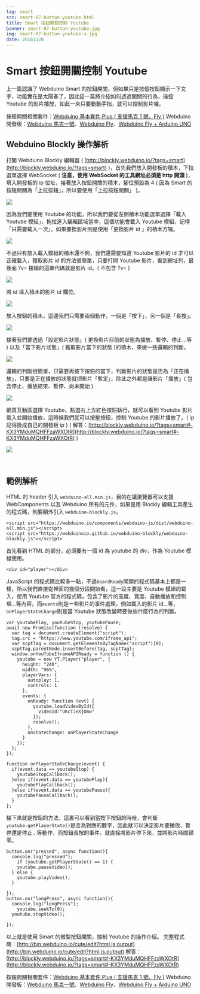```yaml
---
tag: smart
src: smart-07-button-youtube.html
title: Smart 按鈕開關控制 Youtube 
banner: smart-07-button-youtube.jpg
img: smart-07-button-youtube-s.jpg
date: 20161120
---
```


<!-- @@master  = ../../_layout.html-->

<!-- @@block  =  meta-->

<title>Smart 按鈕開關控制 Youtube :::: Webduino = Web × Arduino</title>

<meta name="description" content="上一篇認識了 Webduino Smart 的按鈕開關，但如果只是按個按鈕顯示一下文字，功能實在是太陽春了，因此這一篇將介紹如何透過開關的行為，操控 Youtube 的影片播放，如此一來只要動動手指，就可以控制影片囉。">

<meta itemprop="description" content="上一篇認識了 Webduino Smart 的按鈕開關，但如果只是按個按鈕顯示一下文字，功能實在是太陽春了，因此這一篇將介紹如何透過開關的行為，操控 Youtube 的影片播放，如此一來只要動動手指，就可以控制影片囉。">

<meta property="og:description" content="上一篇認識了 Webduino Smart 的按鈕開關，但如果只是按個按鈕顯示一下文字，功能實在是太陽春了，因此這一篇將介紹如何透過開關的行為，操控 Youtube 的影片播放，如此一來只要動動手指，就可以控制影片囉。">

<meta property="og:title" content="Smart 按鈕開關控制 Youtube" >

<meta property="og:url" content="https://webduino.io/tutorials/smart-07-button-youtube.html">

<meta property="og:image" content="https://webduino.io/img/tutorials/smart-07-button-youtube-s.jpg">

<meta itemprop="image" content="https://webduino.io/img/tutorials/smart-07-button-youtube-s.jpg">

<include src="../_include-tutorials.html"></include>

<!-- @@close-->

<!-- @@block  =  preAndNext-->

<include src="../_include-tutorials-content.html"></include>

<!-- @@close-->



<!-- @@block  =  tutorials-->
# Smart 按鈕開關控制 Youtube

上一篇認識了 Webduino Smart 的按鈕開關，但如果只是按個按鈕顯示一下文字，功能實在是太陽春了，因此這一篇將介紹如何透過開關的行為，操控 Youtube 的影片播放，如此一來只要動動手指，就可以控制影片囉。

<div class="buy-this">
	<span>按鈕開關相關套件：<a href="https://webduino.io/buy/webduino-package-plus.html" target="_blank">Webduino 基本套件 Plus ( 支援馬克 1 號、Fly )</a></span>
	<span>Webduino 開發板：<a href="https://webduino.io/buy/component-webduino-v1.html" target="_blank">Webduino 馬克一號</a>、<a href="https://webduino.io/buy/component-webduino-fly.html" target="_blank">Webduino Fly</a>、<a href="https://webduino.io/buy/component-webduino-uno-fly.html" target="_blank">Webduino Fly + Arduino UNO</a></span>
</div>

## Webduino Blockly 操作解析

打開 Webduino Blockly 編輯器 ( [http://blockly.webduino.io/?tags=smart](http://blockly.webduino.io/?tags=smart) )，首先我們放入開發板的積木，下拉選單選擇 WebSocket ( **注意，使用 WebSocket 的工具網址必須是 http 開頭** )，填入開發板的 ip 位址，接著放入按鈕開關的積木，腳位預設為 4 ( 因為 Smart 的按鈕開關為「上拉按鈕」，所以要使用「上拉按鈕開關」 )。  

![](../img/tutorials/smart-07-02.jpg)

因為我們要使用 Youtube 的功能，所以我們要從左側積木功能選單選擇「載入 Youtube 模組」，拖拉進入編輯區域當中，這個功能會載入 Youtube 模組，記得「只需要載入一次」，如果要換影片則是使用「更換影片 id 」的積木方塊。   

![](../img/tutorials/smart-07-03.jpg)

不過只有放入載入模組的積木還不夠，我們還需要知道 Youtube 影片的 id 才可以正確載入，獲取影片 id 的方法很簡單，只要打開 Youtube 影片，看到網址列，最後面 ?v= 接續的這串代碼就是影片 id。( 不包含 ?v= )

![](../img/tutorials/smart-07-04.jpg) 

將 id 填入積木的影片 id 欄位。

![](../img/tutorials/smart-07-05.jpg)

放入按鈕的積木，這邊我們只需要兩個動作，一個是「按下」，另一個是「長按」。

![](../img/tutorials/smart-07-06.jpg)

接著我們要透過「設定影片狀態」( 更換影片目前的狀態為播放、暫停、停止...等 ) 以及「當下影片狀態」( 獲取影片當下的狀態 )的積木，來做一些邏輯的判斷。

![](../img/tutorials/smart-07-07.jpg)

邏輯的判斷很簡單，只需要再按下按鈕的當下，判斷影片的狀態是否為「正在播放」，只要是正在播放的狀態就把影片「暫定」，除此之外都是讓影片「播放」( 包含停止、播放結束、暫停、尚未開始 )

![](../img/tutorials/smart-07-08.jpg)

網頁互動區選擇 Youtube，點選右上方紅色按鈕執行，就可以看到 Youtube 影片載入並開始播放，這時候我們就可以按壓按鈕，控制 Youtube 的影片播放了。( ip 記得換成自己的開發板 ip )
( 解答：[http://blockly.webduino.io/?tags=smart#-KX3YMduMQHFFzaWXOtR](http://blockly.webduino.io/?tags=smart#-KX3YMduMQHFFzaWXOtR) )

![](../img/tutorials/smart-07-09.jpg)

<br/>

## 範例解析

HTML 的 header 引入 `webduino-all.min.js`，目的在讓瀏覽器可以支援 WebComponents 以及 Webduino 所有的元件，如果是用 Blockly 編輯工具產生的程式碼，則要額外引入 `webduino-blockly.js`。

	<script src="https://webduino.io/components/webduino-js/dist/webduino-all.min.js"></script>
	<script src="https://webduinoio.github.io/webduino-blockly/webduino-blockly.js"></script>

首先看到 HTML 的部分，必須要有一個 id 為 youtube 的 div，作為 Youtube 模組使用。

	<div id="player"></div>

JavaScript 的程式碼比較多一點，不過`boardReady`開頭的程式碼基本上都是一樣，所以我們直接從裡面的幾個分段開始看，這一段主要是 Youtube 模組的載入，使用 Youtube 官方的程式碼，包含了影片的高度、寬度、自動播放和控制項...等內容，而`events`則是一些影片的事件處理，例如載入的影片 id...等，`onPlayerStateChange`則是當 Youtube 狀態改變時要做些什麼行為的判斷。

	var youtubePlay, youtubeStop, youtubePause;
	await new Promise(function (resolve) {
	  var tag = document.createElement("script");
	  tag.src = "https://www.youtube.com/iframe_api";
	  var scptTag = document.getElementsByTagName("script")[0];
	  scptTag.parentNode.insertBefore(tag, scptTag);
	  window.onYouTubeIframeAPIReady = function () {
	    youtube = new YT.Player("player", {
	      height: "240",
	      width: "96%",
	      playerVars: {
	        autoplay: 1,
	        controls: 1
	      },
	      events: {
	        onReady: function (evt) {
	          youtube.loadVideoById({
	            videoId:"UKcTJeXjOmw"
	          });
	          resolve();
	        },
	        onStateChange: onPlayerStateChange
	      }
	    });
	  };
	});

	function onPlayerStateChange(event) {
	  if(event.data == youtubeStop) {
	    youtubeStopCallback();
	  }else if(event.data == youtubePlay){
	    youtubePlayCallback();
	  }else if(event.data == youtubePause){
	    youtubePauseCallback();
	  }
	};

接下來就是按鈕的方法，這裏可以看到當按下按鈕的時候，會判斷`youtube.getPlayerState()`是否為對應的數字，因此就可以決定影片要播放、暫停還是停止...等動作，而按鈕長按的事件，就直接將影片停下來，並將影片時間歸零。

	button.on("pressed", async function(){
	  console.log("pressed");
	    if (youtube.getPlayerState() == 1) {
	    youtube.pauseVideo();
	  } else {
	    youtube.playVideo();
	  }

	});
	button.on("longPress", async function(){
	  console.log("longPress");
	    youtube.seekTo(0);
	  youtube.stopVideo();

	});

以上就是使用 Smart 的微型按鈕開關，控制 Youtube 的操作介紹。
完整程式碼：[http://bin.webduino.io/cute/edit?html,js,output](http://bin.webduino.io/cute/edit?html,js,output)
解答：[http://blockly.webduino.io/?tags=smart#-KX3YMduMQHFFzaWXOtR](http://blockly.webduino.io/?tags=smart#-KX3YMduMQHFFzaWXOtR)

<div class="buy-this">
	<span>按鈕開關相關套件：<a href="https://webduino.io/buy/webduino-package-plus.html" target="_blank">Webduino 基本套件 Plus ( 支援馬克 1 號、Fly )</a></span>
	<span>Webduino 開發板：<a href="https://webduino.io/buy/component-webduino-v1.html" target="_blank">Webduino 馬克一號</a>、<a href="https://webduino.io/buy/component-webduino-fly.html" target="_blank">Webduino Fly</a>、<a href="https://webduino.io/buy/component-webduino-uno-fly.html" target="_blank">Webduino Fly + Arduino UNO</a></span>
</div>



<!-- @@close-->